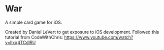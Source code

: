 # War
A simple card game for iOS.

Created by Daniel LeVert to get exposure to iOS development. 
Followed this tutorial from CodeWithChris: https://www.youtube.com/watch?v=lIxq4TCdlRU
